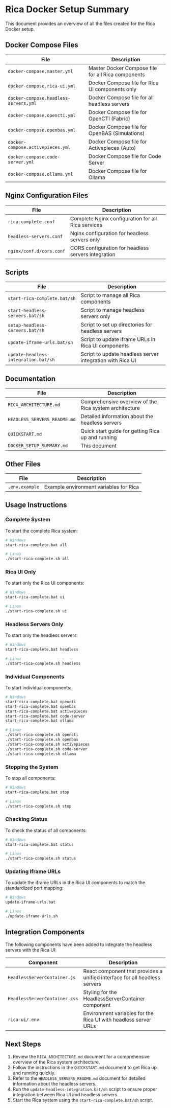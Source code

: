# Rica Docker Setup Summary

This document provides an overview of all the files created for the Rica Docker setup.

## Docker Compose Files

| File | Description |
|------|-------------|
| `docker-compose.master.yml` | Master Docker Compose file for all Rica components |
| `docker-compose.rica-ui.yml` | Docker Compose file for Rica UI components only |
| `docker-compose.headless-servers.yml` | Docker Compose file for all headless servers |
| `docker-compose.opencti.yml` | Docker Compose file for OpenCTI (Fabric) |
| `docker-compose.openbas.yml` | Docker Compose file for OpenBAS (Simulations) |
| `docker-compose.activepieces.yml` | Docker Compose file for Activepieces (Auto) |
| `docker-compose.code-server.yml` | Docker Compose file for Code Server |
| `docker-compose.ollama.yml` | Docker Compose file for Ollama |

## Nginx Configuration Files

| File | Description |
|------|-------------|
| `rica-complete.conf` | Complete Nginx configuration for all Rica services |
| `headless-servers.conf` | Nginx configuration for headless servers only |
| `nginx/conf.d/cors.conf` | CORS configuration for headless servers integration |

## Scripts

| File | Description |
|------|-------------|
| `start-rica-complete.bat/sh` | Script to manage all Rica components |
| `start-headless-servers.bat/sh` | Script to manage headless servers only |
| `setup-headless-servers.bat/sh` | Script to set up directories for headless servers |
| `update-iframe-urls.bat/sh` | Script to update iframe URLs in Rica UI components |
| `update-headless-integration.bat/sh` | Script to update headless server integration with Rica UI |

## Documentation

| File | Description |
|------|-------------|
| `RICA_ARCHITECTURE.md` | Comprehensive overview of the Rica system architecture |
| `HEADLESS_SERVERS_README.md` | Detailed information about the headless servers |
| `QUICKSTART.md` | Quick start guide for getting Rica up and running |
| `DOCKER_SETUP_SUMMARY.md` | This document |

## Other Files

| File | Description |
|------|-------------|
| `.env.example` | Example environment variables for Rica |

## Usage Instructions

### Complete System

To start the complete Rica system:

```bash
# Windows
start-rica-complete.bat all

# Linux
./start-rica-complete.sh all
```

### Rica UI Only

To start only the Rica UI components:

```bash
# Windows
start-rica-complete.bat ui

# Linux
./start-rica-complete.sh ui
```

### Headless Servers Only

To start only the headless servers:

```bash
# Windows
start-rica-complete.bat headless

# Linux
./start-rica-complete.sh headless
```

### Individual Components

To start individual components:

```bash
# Windows
start-rica-complete.bat opencti
start-rica-complete.bat openbas
start-rica-complete.bat activepieces
start-rica-complete.bat code-server
start-rica-complete.bat ollama

# Linux
./start-rica-complete.sh opencti
./start-rica-complete.sh openbas
./start-rica-complete.sh activepieces
./start-rica-complete.sh code-server
./start-rica-complete.sh ollama
```

### Stopping the System

To stop all components:

```bash
# Windows
start-rica-complete.bat stop

# Linux
./start-rica-complete.sh stop
```

### Checking Status

To check the status of all components:

```bash
# Windows
start-rica-complete.bat status

# Linux
./start-rica-complete.sh status
```

### Updating Iframe URLs

To update the iframe URLs in the Rica UI components to match the standardized port mapping:

```bash
# Windows
update-iframe-urls.bat

# Linux
./update-iframe-urls.sh
```

## Integration Components

The following components have been added to integrate the headless servers with the Rica UI:

| Component | Description |
|-----------|-------------|
| `HeadlessServerContainer.js` | React component that provides a unified interface for all headless servers |
| `HeadlessServerContainer.css` | Styling for the HeadlessServerContainer component |
| `rica-ui/.env` | Environment variables for the Rica UI with headless server URLs |

## Next Steps

1. Review the `RICA_ARCHITECTURE.md` document for a comprehensive overview of the Rica system architecture.
2. Follow the instructions in the `QUICKSTART.md` document to get Rica up and running quickly.
3. Refer to the `HEADLESS_SERVERS_README.md` document for detailed information about the headless servers.
4. Run the `update-headless-integration.bat/sh` script to ensure proper integration between Rica UI and headless servers.
5. Start the Rica system using the `start-rica-complete.bat/sh` script.
